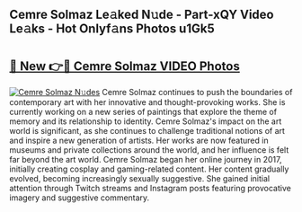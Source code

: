 ## Cemre Solmaz Le𝚊ked N𝚞de - Part-xQY Video Le𝚊ks - Hot Onlyf𝚊ns Photos u1Gk5

# <h2><a href="http://ab93899.deff.icu/?id=Cemre+Solmaz">🔗 New 👉🔴 Cemre Solmaz VIDEO Photos</a></h2>

[![Cemre Solmaz N𝚞des](https://i.imgur.com/rIISA9y.gif)](http://ab93899.deff.icu/?id=Cemre+Solmaz)
Cemre Solmaz continues to push the boundaries of contemporary art with her innovative and thought-provoking works. She is currently working on a new series of paintings that explore the theme of memory and its relationship to identity. Cemre Solmaz's impact on the art world is significant, as she continues to challenge traditional notions of art and inspire a new generation of artists. Her works are now featured in museums and private collections around the world, and her influence is felt far beyond the art world. Cemre Solmaz began her online journey in 2017, initially creating cosplay and gaming-related content. Her content gradually evolved, becoming increasingly sexually suggestive. She gained initial attention through Twitch streams and Instagram posts featuring provocative imagery and suggestive commentary.
